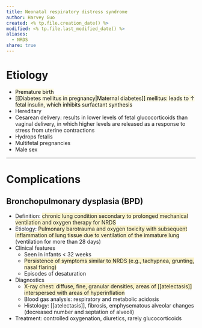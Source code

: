 ```yaml
---
title: Neonatal respiratory distress syndrome
author: Harvey Guo
created: <% tp.file.creation_date() %>
modified: <% tp.file.last_modified_date() %>
aliases:
  - NRDS
share: true
---
```


# Etiology
- <mark style="background: #FFF3A34A;">Premature birth</mark>
- <mark style="background: #FFF3A34A;">[[Diabetes mellitus in pregnancy|Maternal diabetes]] mellitus: leads to ↑ fetal insulin, which inhibits surfactant synthesis</mark>
- Hereditary
- Cesarean delivery: results in lower levels of fetal glucocorticoids than vaginal delivery, in which higher levels are released as a response to stress from uterine contractions 
- Hydrops fetalis
- Multifetal pregnancies
- Male sex

---
# Complications
## Bronchopulmonary dysplasia (BPD)
- Definition: <span style="background:rgba(240, 200, 0, 0.2)">chronic lung condition secondary to prolonged mechanical ventilation and oxygen therapy for NRDS</span>
- Etiology: <span style="background:rgba(240, 200, 0, 0.2)">Pulmonary barotrauma and oxygen toxicity with subsequent inflammation of lung tissue due to ventilation of the immature lung </span>(ventilation for more than 28 days)
- Clinical features
	- Seen in infants < 32 weeks
	- <span style="background:rgba(240, 200, 0, 0.2)">Persistence of symptoms similar to NRDS (e.g., tachypnea, grunting, nasal flaring)</span>
	- Episodes of desaturation
- Diagnostics
	- <span style="background:rgba(240, 200, 0, 0.2)">X-ray chest: diffuse, fine, granular densities, areas of [[atelectasis]] interspersed with areas of hyperinflation</span>
	- Blood gas analysis: respiratory and metabolic acidosis
	- Histology: [[atelectasis]], fibrosis, emphysematous alveolar changes (decreased number and septation of alveoli)
- Treatment: controlled oxygenation, diuretics, rarely glucocorticoids